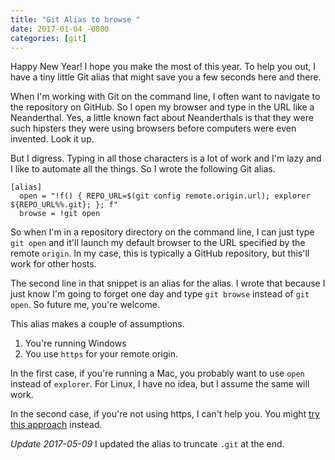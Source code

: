 ```yaml
---
title: "Git Alias to browse "
date: 2017-01-04 -0800
categories: [git]
---
```


Happy New Year! I hope you make the most of this year. To help you out, I have a tiny little Git alias that might save you a few seconds here and there.

When I'm working with Git on the command line, I often want to navigate to the repository on GitHub. So I open my browser and type in the URL like a Neanderthal. Yes, a little known fact about Neanderthals is that they were such hipsters they were using browsers before computers were even invented. Look it up.

But I digress. Typing in all those characters is a lot of work and I'm lazy and I like to automate all the things. So I wrote the following Git alias.

```
[alias]
  open = "!f() { REPO_URL=$(git config remote.origin.url); explorer ${REPO_URL%%.git}; }; f"
  browse = !git open
```

So when I'm in a repository directory on the command line, I can just type `git open` and it'll launch my default browser to the URL specified by the remote `origin`. In my case, this is typically a GitHub repository, but this'll work for other hosts.

The second line in that snippet is an alias for the alias. I wrote that because I just know I'm going to forget one day and type `git browse` instead of `git open`. So future me, you're welcome.

This alias makes a couple of assumptions.

1. You're running Windows
2. You use `https` for your remote origin.

In the first case, if you're running a Mac, you probably want to use `open` instead of `explorer`. For Linux, I have no idea, but I assume the same will work.

In the second case, if you're not using https, I can't help you. You might [try this approach](https://gist.github.com/igrigorik/6666860) instead.

_Update 2017-05-09_ I updated the alias to truncate `.git` at the end.
